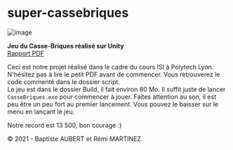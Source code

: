 # super-cassebriques

![image](https://github.com/remi-martinez/super-cassebriques/assets/64494563/ffd01333-37f0-4d19-bb38-15b97f277b95)

**Jeu du Casse-Briques réalisé sur Unity**  
[Rapport PDF](./Rapport%20Casse-Briques%20Unity.pdf)

Ceci est notre projet réalisé dans le cadre du cours ISI à Polytech Lyon.
N'hésitez pas à lire le petit PDF avant de commencer. Vous retrouverez le code commenté dans le dossier script.  
Le jeu est dans le dossier Build, il fait environ 80 Mo. Il suffit juste de lancer `CasseBriques.exe` pour commencer à jouer.
Faites attention au son, il est peu être un peu fort au premier lancement. Vous pouvez le baisser sur le menu en lançant le jeu.  

Notre record est 13 500, bon courage :)


&copy; 2021 - Baptiste AUBERT et Rémi MARTINEZ
